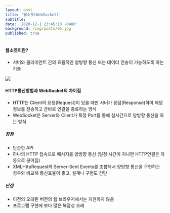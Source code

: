 ```yaml
---
layout: post
title: '웹소켓(WebSocket)'
subtitle:
date: '2020-12-1 23:45:13 -0400'
background: /img/posts/05.jpg
published: true
---
```

#### 웹소켓이란?
- 서버와 클라이언트 간의 효율적인 양방향 통신 또는 데이터 전송이 가능하도록 하는 기술

<img src="https://user-images.githubusercontent.com/61040284/102065681-38fd0d00-3e3c-11eb-86de-c5049ab3b4e2.png">

#### HTTP통신방법과 WebSocket의 차이점
- HTTP는 Client의 요청(Request)이 있을 때만 서버가 응답(Response)하여 해당 정보를 전송하고 곧바로 연결을 종료하는 방식
- WebSocket은   Server와 Client가 특정 Port를 통해 실시간으로 양방향 통신을 하는 방식

##### 장점
- 단순한 API
- 하나의 HTTP 접속으로 메시지를 양방향 통신 (일정 시간이 지나면 HTTP연결은 자동으로 끊어짐)
- XMLHttpRequest와 Server-Sent Events를 조합해서 양방향 통신을 구현하는 경우와 비교해 통신효율이 좋고, 설계나 구현도 간단

##### 단점
- 이전의 오래된 버전의 웹 브라우저에서는 지원하지 않음
- 프로그램 구현에 보다 많은 복잡성 초래

